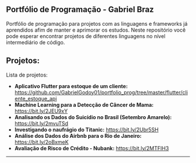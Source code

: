 ## Portfólio de Programação - Gabriel Braz
Portfólio de programação para projetos com as linguagens e frameworks já aprendidos afim de manter e aprimorar os estudos.
Neste repositório você pode esperar encontrar projetos de diferentes linguagens no nível intermediário de código.

## Projetos:
Lista de projetos:

* **Aplicativo Flutter para estoque de um cliente:** https://github.com/GabrielGodoy01/portfolio_prog/tree/master/flutter/cliente_estoque_api
* **Machine Learning para a Detecção de Câncer de Mama:** https://bit.ly/2JEU9xY
* **Analisando os Dados do Suicídio no Brasil (Setembro Amarelo):** https://bit.ly/2mvuTSd
* **Investigando o naufrágio do Titanic:** https://bit.ly/2Ubr5SH
* **Análise dos Dados do Airbnb para o Rio de Janeiro:** https://bit.ly/2oBxmeK
* **Avaliação de Risco de Crédito - Nubank:** https://bit.ly/2MTFIH3

---

